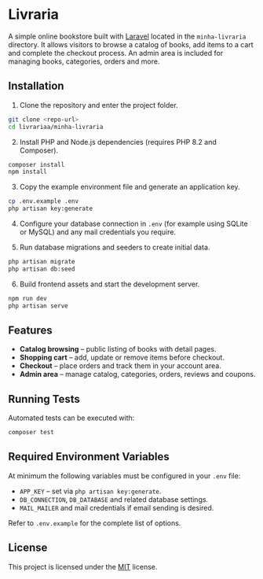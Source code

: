 # Livraria

A simple online bookstore built with [Laravel](https://laravel.com/) located in the `minha-livraria` directory. It allows visitors to browse a catalog of books, add items to a cart and complete the checkout process. An admin area is included for managing books, categories, orders and more.

## Installation

1. Clone the repository and enter the project folder.

```bash
git clone <repo-url>
cd livrariaa/minha-livraria
```

2. Install PHP and Node.js dependencies (requires PHP 8.2 and Composer).

```bash
composer install
npm install
```

3. Copy the example environment file and generate an application key.

```bash
cp .env.example .env
php artisan key:generate
```

4. Configure your database connection in `.env` (for example using SQLite or MySQL) and any mail credentials you require.

5. Run database migrations and seeders to create initial data.

```bash
php artisan migrate
php artisan db:seed
```

6. Build frontend assets and start the development server.

```bash
npm run dev
php artisan serve
```

## Features

- **Catalog browsing** – public listing of books with detail pages.
- **Shopping cart** – add, update or remove items before checkout.
- **Checkout** – place orders and track them in your account area.
- **Admin area** – manage catalog, categories, orders, reviews and coupons.

## Running Tests

Automated tests can be executed with:

```bash
composer test
```

## Required Environment Variables

At minimum the following variables must be configured in your `.env` file:

- `APP_KEY` – set via `php artisan key:generate`.
- `DB_CONNECTION`, `DB_DATABASE` and related database settings.
- `MAIL_MAILER` and mail credentials if email sending is desired.

Refer to `.env.example` for the complete list of options.


## License

This project is licensed under the [MIT](LICENSE) license.
